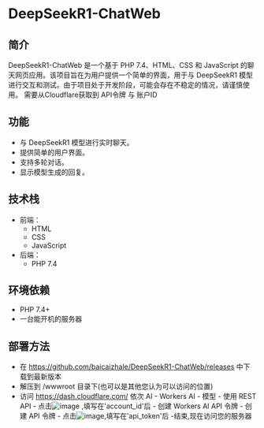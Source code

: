 # DeepSeekR1-ChatWeb

## 简介
DeepSeekR1-ChatWeb 是一个基于 PHP 7.4、HTML、CSS 和 JavaScript 的聊天网页应用。该项目旨在为用户提供一个简单的界面，用于与 DeepSeekR1 模型进行交互和测试。由于项目处于开发阶段，可能会存在不稳定的情况，请谨慎使用。
需要从Cloudflare获取到 API令牌 与 账户ID

## 功能
- 与 DeepSeekR1 模型进行实时聊天。
- 提供简单的用户界面。
- 支持多轮对话。
- 显示模型生成的回复。

## 技术栈
- 前端：
  - HTML
  - CSS
  - JavaScript
- 后端：
  - PHP 7.4

## 环境依赖
- PHP 7.4+
- 一台能开机的服务器

## 部署方法
- 在 https://github.com/baicaizhale/DeepSeekR1-ChatWeb/releases 中下载到最新版本
- 解压到 /wwwroot 目录下(也可以是其他您认为可以访问的位置)
- 访问 https://dash.cloudflare.com/ 依次 AI - Workers AI - 模型 - 使用 REST API - 点击![image](https://github.com/user-attachments/assets/24de090a-ba77-439d-8e99-c93a648e18f0)
  ,填写在'account_id'后 - 创建 Workers AI API 令牌 - 创建 API 令牌 - 点击![image](https://github.com/user-attachments/assets/4fce16e3-c692-44bc-afde-53f67aba49cf),填写在'api_token'后
-结束,现在访问您的服务器
